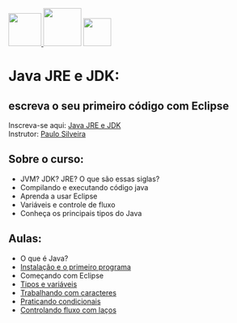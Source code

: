 <a href="https://cursos.alura.com.br/course/java-primeiros-passos"/> <img src="https://cursos.alura.com.br/assets/images/logos/logo-alura.svg" height="65"> </a> <img src="https://cdn.jsdelivr.net/gh/devicons/devicon/icons/java/java-original.svg" height="75"/> <a href="https://www.eclipse.org/downloads/packages/release/2021-12/r/eclipse-ide-java-developers"/> <img src="https://www.eclipse.org/org/artwork/images/eclipse_ide_logo.png" height="55"/>
</a>
# Java JRE e JDK:
## escreva o seu primeiro código com Eclipse

Inscreva-se aqui:
[Java JRE e JDK](https://cursos.alura.com.br/course/java-primeiros-passos)</br>
Instrutor:
[Paulo Silveira](https://cursos.alura.com.br/user/paulo-silveira)

## Sobre o curso:
- JVM? JDK? JRE? O que são essas siglas?
- Compilando e executando código java
- Aprenda a usar Eclipse
- Variáveis e controle de fluxo
- Conheça os principais tipos do Java

## Aulas:
- O que é Java?
- [Instalação e o primeiro programa](https://github.com/nogran/java_alura/tree/main/02.Instalacao_e_o_primeiro_programa)
- Começando com Eclipse
- [Tipos e variáveis](https://github.com/nogran/java_alura/tree/main/04.Tipos_e_variaveis)
- [Trabalhando com caracteres](https://github.com/nogran/java_alura/tree/main/05.Trabalhando_com_caracteres)
- [Praticando condicionais](https://github.com/nogran/java_alura/tree/main/06.Praticando_condicionais)
- [Controlando fluxo com laços](https://github.com/nogran/java_alura/tree/main/07.Controlando_fluxo_com_lacos)
